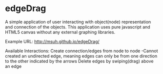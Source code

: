 edgeDrag
========

A simple application of user interacting with object(node) representation and connection of the objects. 
This application uses pure javascript and HTML5 canvas without any external graphing libraries. 

Example URL: http://msuh.github.io/edgeDrag/

Available Interactions:
Create connection/edges from node to node
  -Cannot created an undirected edge, meaning edges can only be from one direction to the other indicated by the arrows
Delete edges by swiping(drag) above an edge
